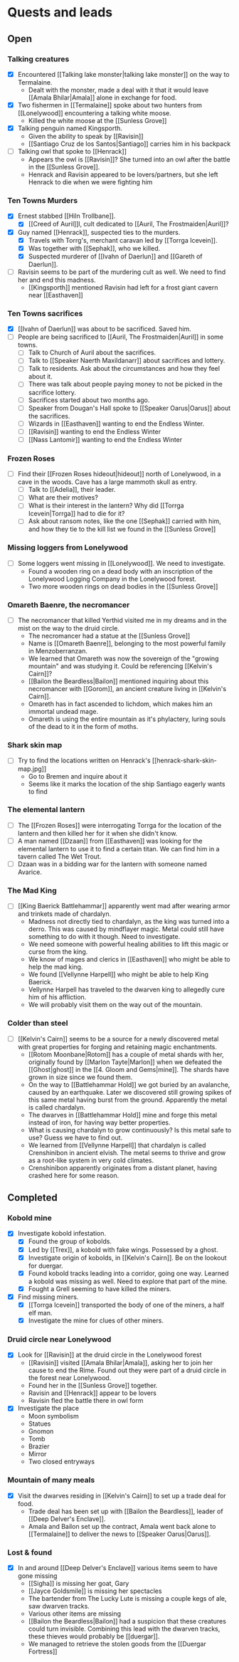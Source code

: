# Quests and leads

## Open
### Talking creatures
- [x] Encountered [[Talking lake monster|talking lake monster]] on the way to Termalaine.
	- Dealt with the monster, made a deal with it that it would leave [[Amala Bhilar|Amala]] alone in exchange for food.
- [x] Two fishermen in [[Termalaine]] spoke about two hunters from [[Lonelywood]] encountering a talking white moose.
	- Killed the white moose at the [[Sunless Grove]]
- [x] Talking penguin named Kingsporth.
	- Given the ability to speak by [[Ravisin]]
	- [[Santiago Cruz de los Santos|Santiago]] carries him in his backpack
- [ ] Talking owl that spoke to [[Henrack]]
	- Appears the owl is [[Ravisin]]? She turned into an owl after the battle in the [[Sunless Grove]].
	- Henrack and Ravisin appeared to be lovers/partners, but she left Henrack to die when we were fighting him

### Ten Towns Murders
- [x] Ernest stabbed [[Hiln Trollbane]].
	- [x] [[Creed of Auril]]l, cult dedicated to [[Auril, The Frostmaiden|Auril]]?
- [x] Guy named [[Henrack]], suspected ties to the murders.
	- [x] Travels with Torrg's, merchant caravan led by [[Torrga Icevein]].
	- [x] Was together with [[Sephak]], who we killed.
	- [x] Suspected murderer of [[Ivahn of Daerlun]] and [[Gareth of Daerlun]].
- [ ] Ravisin seems to be part of the murdering cult as well. We need to find her and end this madness.
	- [[Kingsporth]] mentioned Ravisin had left for a frost giant cavern near [[Easthaven]]

### Ten Towns sacrifices
- [x] [[Ivahn of Daerlun]] was about to be sacrificed. Saved him.
- [ ] People are being sacrificed to [[Auril, The Frostmaiden|Auril]] in some towns.
	- [ ] Talk to Church of Auril about the sacrifices.
	- [ ] Talk to [[Speaker Naerth Maxildanarr]] about sacrifices and lottery.
	- [ ] Talk to residents. Ask about the circumstances and how they feel about it.
	- [ ] There was talk about people paying money to not be picked in the sacrifice lottery.
	- [ ] Sacrifices started about two months ago.
	- [ ] Speaker from Dougan's Hall spoke to [[Speaker Oarus|Oarus]] about the sacrifices.
	- [ ] Wizards in [[Easthaven]] wanting to end the Endless Winter.
	- [ ] [[Ravisin]] wanting to end the Endless Winter
	- [ ] [[Nass Lantomir]] wanting to end the Endless Winter

### Frozen Roses
- [ ] Find their [[Frozen Roses hideout|hideout]] north of Lonelywood, in a cave in the woods. Cave has a large mammoth skull as entry.
	- [ ] Talk to [[Adelia]], their leader.
	- [ ] What are their motives?
	- [ ] What is their interest in the lantern? Why did [[Torrga Icevein|Torrga]] had to die for it?
	- [ ] Ask about ransom notes, like the one [[Sephak]] carried with him, and how they tie to the kill list we found in the [[Sunless Grove]]

### Missing loggers from Lonelywood
- [ ] Some loggers went missing in [[Lonelywood]]. We need to investigate.
	- Found a wooden ring on a dead body with an inscription of the Lonelywood Logging Company in the Lonelywood forest.
	- Two more wooden rings on dead bodies in the [[Sunless Grove]]

### Omareth Baenre, the necromancer
- [ ] The necromancer that killed Yerthid visited me in my dreams and in the mist on the way to the druid circle.
	- The necromancer had a statue at the [[Sunless Grove]]
	- Name is [[Omareth Baenre]], belonging to the most powerful family in Menzoberranzan.
	- We learned that Omareth was now the sovereign of the "growing mountain" and was studying it. Could be referencing [[Kelvin's Cairn]]?
	- [[Bailon the Beardless|Bailon]] mentioned inquiring about this necromancer with [[Gorom]], an ancient creature living in [[Kelvin's Cairn]].
	- Omareth has in fact ascended to lichdom, which makes him an immortal undead mage.
	- Omareth is using the entire mountain as it's phylactery, luring souls of the dead to it in the form of moths.

### Shark skin map
- [ ] Try to find the locations written on Henrack's [[henrack-shark-skin-map.jpg]]
	- Go to Bremen and inquire about it
	- Seems like it marks the location of the ship Santiago eagerly wants to find

### The elemental lantern
- [ ] The [[Frozen Roses]] were interrogating Torrga for the location of the lantern and then killed her for it when she didn't know.
- [ ] A man named [[Dzaan]] from [[Easthaven]] was looking for the elemental lantern to use it to find a certain titan. We can find him in a tavern called The Wet Trout.
- [ ] Dzaan was in a bidding war for the lantern with someone named Avarice.

### The Mad King
- [ ] [[King Baerick Battlehammar]] apparently went mad after wearing armor and trinkets made of chardalyn.
	- Madness not directly tied to chardalyn, as the king was turned into a derro. This was caused by mindflayer magic. Metal could still have something to do with it though. Need to investigate.
	- We need someone with powerful healing abilities to lift this magic or curse from the king.
	- We know of mages and clerics in [[Easthaven]] who might be able to help the mad king.
	- We found [[Vellynne Harpell]] who might be able to help King Baerick.
	- Vellynne Harpell has traveled to the dwarven king to allegedly cure him of his affliction.
	- We will probably visit them on the way out of the mountain.

### Colder than steel
- [ ] [[Kelvin's Cairn]] seems to be a source for a newly discovered metal with great properties for forging and retaining magic enchantments.
	- [[Rotom Moonbane|Rotom]] has a couple of metal shards with her, originally found by [[Marlon Tayte|Marlon]] when we defeated the [[Ghost|ghost]] in the [[4. Gloom and Gems|mine]]. The shards have grown in size since we found them.
	- On the way to [[Battlehammar Hold]] we got buried by an avalanche, caused by an earthquake. Later we discovered still growing spikes of this same metal having burst from the ground. Apparently the metal is called chardalyn.
	- The dwarves in [[Battlehammar Hold]] mine and forge this metal instead of iron, for having way better properties.
	- What is causing chardalyn to grow continuously? Is this metal safe to use? Guess we have to find out.
	- We learned from [[Vellynne Harpell]] that chardalyn is called Crenshinibon in ancient elvish. The metal seems to thrive and grow as a root-like system in very cold climates.
	- Crenshinibon apparently originates from a distant planet, having crashed here for some reason.


## Completed
### Kobold mine
- [x] Investigate kobold infestation.
	- [x] Found the group of kobolds.
	- [x] Led by [[Trex]], a kobold with fake wings. Possessed by a ghost.
	- [x] Investigate origin of kobolds, in [[Kelvin's Cairn]]. Be on the lookout for duergar.
	- [x] Found kobold tracks leading into a corridor, going one way. Learned a kobold was missing as well. Need to explore that part of the mine.
	- [x] Fought a Grell seeming to have killed the miners.
- [x] Find missing miners.
	- [x] [[Torrga Icevein]] transported the body of one of the miners, a half elf man.
	- [x] Investigate the mine for clues of other miners.
### Druid circle near Lonelywood
- [x] Look for [[Ravisin]] at the druid circle in the Lonelywood forest
	- [[Ravisin]] visited [[Amala Bhilar|Amala]], asking her to join her cause to end the Rime. Found out they were part of a druid circle in the forest near Lonelywood.
	- Found her in the [[Sunless Grove]] together.
	- Ravisin and [[Henrack]] appear to be lovers
	- Ravisin fled the battle there in owl form
- [x] Investigate the place
	- Moon symbolism
	- Statues
	- Gnomon
	- Tomb
	- Brazier
	- Mirror
	- Two closed entryways

### Mountain of many meals
- [x] Visit the dwarves residing in [[Kelvin's Cairn]] to set up a trade deal for food.
	- Trade deal has been set up with [[Bailon the Beardless]], leader of [[Deep Delver's Enclave]].
	- Amala and Bailon set up the contract, Amala went back alone to [[Termalaine]] to deliver the news to [[Speaker Oarus|Oarus]].

### Lost & found
- [x] In and around [[Deep Delver's Enclave]] various items seem to have gone missing
	- [[Sigha]] is missing her goat, Gary
	- [[Jayce Goldsmile]] is missing her spectacles
	- The bartender from The Lucky Lute is missing a couple kegs of ale, saw dwarven tracks.
	- Various other items are missing
	- [[Bailon the Beardless|Bailon]] had a suspicion that these creatures could turn invisible. Combining this lead with the dwarven tracks, these thieves would probably be [[duergar]].
	- We managed to retrieve the stolen goods from the [[Duergar Fortress]]